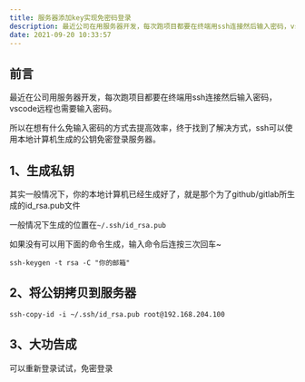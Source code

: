 ```yaml
---
title: 服务器添加key实现免密码登录
description: 最近公司在用服务器开发，每次跑项目都要在终端用ssh连接然后输入密码，vscode远程也需要输入密码...
date: 2021-09-20 10:33:57
---
```

## 前言

最近在公司用服务器开发，每次跑项目都要在终端用ssh连接然后输入密码，vscode远程也需要输入密码。

所以在想有什么免输入密码的方式去提高效率，终于找到了解决方式，ssh可以使用本地计算机生成的公钥免密登录服务器。

## 1、生成私钥

其实一般情况下，你的本地计算机已经生成好了，就是那个为了github/gitlab所生成的id_rsa.pub文件

一般情况下生成的位置在`~/.ssh/id_rsa.pub`

如果没有可以用下面的命令生成，输入命令后连按三次回车~

```shell
ssh-keygen -t rsa -C "你的邮箱"
```

## 2、将公钥拷贝到服务器

```shell
ssh-copy-id -i ~/.ssh/id_rsa.pub root@192.168.204.100
```

## 3、大功告成

可以重新登录试试，免密登录
